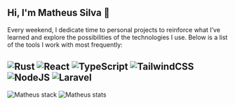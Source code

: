 ##  Hi, I'm Matheus Silva 👋

Every weekend, I dedicate time to personal projects to reinforce what I’ve learned and explore the possibilities of the technologies I use. Below is a list of the tools I work with most frequently:

![Rust](https://img.shields.io/badge/rust-%23000000.svg?style=for-the-badge&logo=rust&logoColor=white) ![React](https://img.shields.io/badge/react-%2320232a.svg?style=for-the-badge&logo=react&logoColor=%2361DAFB) ![TypeScript](https://img.shields.io/badge/typescript-%23007ACC.svg?style=for-the-badge&logo=typescript&logoColor=white) ![TailwindCSS](https://img.shields.io/badge/tailwindcss-%2338B2AC.svg?style=for-the-badge&logo=tailwind-css&logoColor=white) ![NodeJS](https://img.shields.io/badge/node.js-6DA55F?style=for-the-badge&logo=node.js&logoColor=white) ![Laravel](https://img.shields.io/badge/laravel-%23FF2D20.svg?style=for-the-badge&logo=laravel&logoColor=white)
---

![Matheus stack](https://github-readme-stats.vercel.app/api/top-langs/?username=matheus-git&layout=compact&hide_progress=false&exclude_repo=simple-inertia,tech-bookshelf&theme=vue-dark) ![Matheus stats](https://github-readme-stats.vercel.app/api?username=matheus-git&show_icons=true&theme=vue-dark&hide=issues&rank_icon=default&hide_progress=true&hide_rank=true&line_height=24) 
